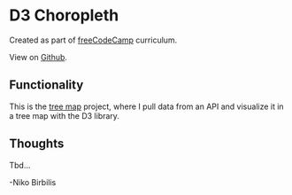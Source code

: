 # D3 Choropleth

Created as part of [freeCodeCamp](https://www.freecodecamp.org) curriculum.

View on [Github](https://github.com/harmolipi/d3-tree-map).

## Functionality

This is the [tree map](https://www.freecodecamp.org/learn/data-visualization/data-visualization-projects/visualize-data-with-a-treemap-diagram) project, where I pull data from an API and visualize it in a tree map with the D3 library.

## Thoughts

Tbd...

-Niko Birbilis
